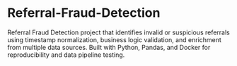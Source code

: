 # Referral-Fraud-Detection
Referral Fraud Detection project that identifies invalid or suspicious referrals using timestamp normalization, business logic validation, and enrichment from multiple data sources. Built with Python, Pandas, and Docker for reproducibility and data pipeline testing.
